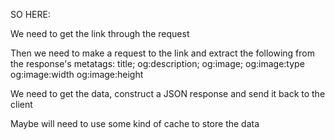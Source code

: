 SO HERE:

We need to get the link through the request

Then we need to make a request to the link and extract the following from the
response's metatags:
title;
og:description;
og:image;
og:image:type
og:image:width
og:image:height

We need to get the data, construct a JSON response and send it back to the client

Maybe will need to use some kind of cache to store the data
